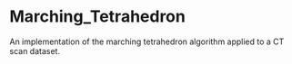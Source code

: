 # Marching_Tetrahedron
An implementation of the marching tetrahedron algorithm applied to a CT scan dataset.
